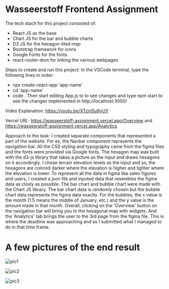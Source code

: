 # Wasseerstoff Frontend Assignment

The tech stach for this project consisted of:
* React JS as the base
* Chart JS for the bar and bubble charts
* D3 JS for the hexagon-tiled map
* Bootstrap framework for icons
* Google Fonts for the fonts
* react-router-dom for linking the various webpages

Steps to create and run this project:
In the VSCode terminal, type the following lines in order:
* npx create-react-app 'app-name'
* cd 'app-name'
* code .
Then start editing App.js to to see changes and type npm start to see the changes implemented in http://localhost:3000/

Video Explanation: https://youtu.be/XTzni5u9vUY

Vercel URL: https://wasseerstoff-assignment.vercel.app/Overview and https://wasseerstoff-assignment.vercel.app/Analytics

Approach to the task:
I created separate components that represented a part of the website. For ex, the Navbar component represents the navigation bar. All the CSS styling and typography came from the figma files and the fonts were provided via Google fonts. The hexagon map was built with the d3-js library that takes a picture as the input and draws hexagons on it accordingly. I chose terrain elevation levels as the input and so, the hexagons are colored darker where the elevation is higher and lighter where the elevation is lower. To represent all the data in figma like sales figures and users, I created a json file and inputed data that resembles the figma data as closly as possible. The bar chart and bubble chart were made with the Chart JS library. The bar chart data is randomly chosen but the bubble chart data represents the figma data exactly. For the bubbles, the x value is the month (1.5 means the middle of January, etc.) and the y value is the amount made in that month. Overall, clicking on the 'Overview' button on the navigation bar will bring you to the hexagonal map with widgets. And the 'Analytics' tab brings the user to the 3rd page from the figma file. This is where the deadline was approaching and so I submitted what I managed to do in that time frame.

# A few pictures of the end result

![pic1](https://user-images.githubusercontent.com/93438794/218343285-e5941388-7cb9-4fea-8d3e-6d3130cbe7e2.png)

![pic2](https://user-images.githubusercontent.com/93438794/218343289-27ce4dfe-71e1-4474-ba77-6ac444568a8e.png)

![pic3](https://user-images.githubusercontent.com/93438794/218343294-4921ca1a-01d4-4ea0-9a70-355da35492f3.png)
